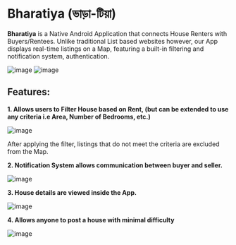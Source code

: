 # Bharatiya (ভাড়া-টিয়া)

**Bharatiya** is a Native Android Application that connects House Renters with Buyers/Rentees. Unlike traditional List based websites however, our App displays real-time listings on a Map, featuring a built-in filtering and notification system, authentication.

![image](https://user-images.githubusercontent.com/29581454/167289115-f56ccba4-209f-44b3-a78a-45c2c30dbc9c.png)
 ![image](https://user-images.githubusercontent.com/29581454/167288192-6aea6f3c-638a-4e23-ae8c-4faa95ac8ff9.png) 





## Features:

**1. Allows users to Filter House based on Rent, (but can be extended to use any criteria i.e Area, Number of Bedrooms, etc.)**

![image](https://user-images.githubusercontent.com/29581454/167288977-a2413a78-3441-4af7-869c-9ac7204b9d7b.png)

After applying the filter, listings that do not meet the criteria are excluded from the Map.

**2. Notification System allows communication between buyer and seller.**

![image](https://user-images.githubusercontent.com/29581454/167288830-ee32311a-a2dc-486a-8eaa-66d05a75ad54.png)

**3. House details are viewed inside the App.**

![image](https://user-images.githubusercontent.com/29581454/167288858-0187bd7d-c028-4c01-8678-fcfdd7143f82.png)

**4. Allows anyone to post a house with minimal difficulty**

![image](https://user-images.githubusercontent.com/29581454/167288898-ebb43e24-493e-4c88-a7a6-09218c97bb0d.png)

